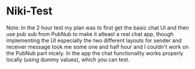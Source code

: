 # Niki-Test

Note: In the 2 hour test my plan was to first get the basic chat UI and then use pub sub from PubNub to make it atleast a real chat app, though implementing the UI especially the two different layouts for sender and receiver message took me some one and half hour and I couldn't work on the PubNub part nicely.
In the app the chat functionality works properly locally (using dummy values), which you can test.
